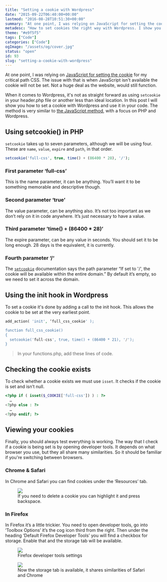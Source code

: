 ```yaml
---
title: "Setting a cookie with Wordpress"
date: "2015-09-22T06:40:00+00:00"
lastmod: "2016-08-28T10:51:30+00:00"
summary: "At one point, I was relying on JavaScript for setting the cookie for my critical path CSS. The issue with that is when JavaScript isn’t available the cookie will not be set. Not a huge deal as the website, would still function.When it comes to Wordpress, it’s not as straight forward as using setcookie in your header.php file or another less than ideal location. In this post I will show you how to set a cookie with Wordpress and use it in your code. The method is very similar to the JavaScript method, with a focus on PHP and Wordpress."
metadesc: "How to set cookies the right way with Wordpress. I show you how to add the action and use it in your theme."
theme: "#e9f5f5"
tags: ["Code"]
categories: ["Code"]
ogImage: "/assets/og/cover.jpg"
status: "open"
id: 93
slug: "setting-a-cookie-with-wordpress"
---
```


At one point, I was relying on [JavaScript for setting the cookie](http://iamsteve.me/blog/entry/using-cookies-to-serve-critical-css-for-first-time-visits) for my critical path CSS. The issue with that is when JavaScript isn't available the cookie will not be set. Not a huge deal as the website, would still function.

When it comes to Wordpress, it's not as straight forward as using `setcookie` in your header.php file or another less than ideal location. In this post I will show you how to set a cookie with Wordpress and use it in your code. The method is very similar to [the JavaScript method](http://iamsteve.me/blog/entry/using-cookies-to-serve-critical-css-for-first-time-visits), with a focus on PHP and Wordpress.

## Using setcookie() in PHP
`setcookie` takes up to seven parameters, although we will be using four. These are `name`, `value`, `expire` and `path`, in that order.

```php
setcookie('full-css', true, time() + (86400 * 28), '/');
```

### First parameter ‘full-css’
This is the name parameter, it can be anything. You’ll want it to be something memorable and descriptive though.

### Second parameter ‘true’
The value parameter, can be anything also. It’s not too important as we don’t rely on it in code anywhere. It’s just necessary to have a value.

### Third parameter ’time() + (86400 * 28)’
The expire parameter, can be any value in seconds. You should set it to be long enough. 28 days is the equivalent, it is currently.

### Fourth parameter ‘/‘
The [`setcookie`](http://php.net/manual/en/function.setcookie.php) documentation says the path parameter “If set to '/', the cookie will be available within the entire domain.” By default it’s empty, so we need to set it across the domain.
 
## Using the init hook in Wordpress
To set a cookie it's done by adding a call to the init hook. This allows the cookie to be set at the very earliest point.

```php
add_action( 'init', ‘full_css_cookie' );

function full_css_cookie()
{
  setcookie('full-css', true, time() + (86400 * 21), '/');
}
```

> In your functions.php, add these lines of code. 

## Checking the cookie exists
To check whether a cookie exists we must use `isset`. It checks if the cookie is set and isn’t null.

```php
<?php if ( isset($_COOKIE['full-css']) ) : ?>
  …
<?php else : ?>
  …
<?php endif; ?>
```

## Viewing your cookies
Finally, you should always test everything is working. The way that I check if a cookie is being set is by opening developer tools. It depends on what browser you use, but they all share many similarities. So it should be familiar if you're switching between browsers.

### Chrome & Safari
In Chrome and Safari you can find cookies under the ‘Resources’ tab.

<figure>
<Image src="/static/images/blog/safari-cookies.png" width={738} height={492} />
<figcaption>If you need to delete a cookie you can highlight it and press backspace.</figcaption>
</figure>

### In Firefox
In Firefox it’s a little trickier. You need to open developer tools, go into ‘Toolbox Options’ it’s the cog icon third from the right. Then under the heading ‘Default Firefox Developer Tools’ you will find a checkbox for storage. Enable that and the storage tab will be available.

<figure>
<Image src="/static/images/blog/firefox-dev-settings.png" width={738} height={492} />
<figcaption>Firefox developer tools settings</figcaption>
</figure>

<figure>
<Image src="/static/images/blog/firefox-cookies.png" width={738} height={492} />
<figcaption>Now the storage tab is available, it shares similarities of Safari and Chrome</figcaption>
</figure>
